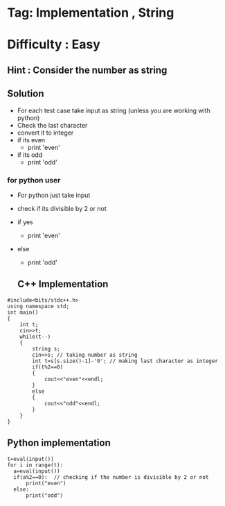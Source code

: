 # Tag: Implementation , String 
# Difficulty : Easy 

## Hint : Consider the number as string 

## Solution 
* For each test case take input as string (unless you are working with python)
* Check the last character 
* convert it to integer 
* if its even 
  * print 'even'
* if its odd 
  * print 'odd'
### for python user 

* For python just take input 
* check if its divisible by 2 or not 
* if yes 
  * print 'even'
* else
  * print 'odd'
  
  ## C++ Implementation 
```
#include<bits/stdc++.h>
using namespace std;
int main()
{
    int t;
    cin>>t;
    while(t--)
    {
        string s;
        cin>>s; // taking number as string 
        int t=s[s.size()-1]-'0'; // making last character as integer
        if(t%2==0)
        {
            cout<<"even"<<endl;
        }
        else
        {
            cout<<"odd"<<endl;
        }
    }
}
  ```
  
  ## Python implementation 
  ```
  t=eval(input())
for i in range(t):
    a=eval(input())
    if(a%2==0):  // checking if the number is divisible by 2 or not 
        print("even")
    else:
        print("odd")
  ```
